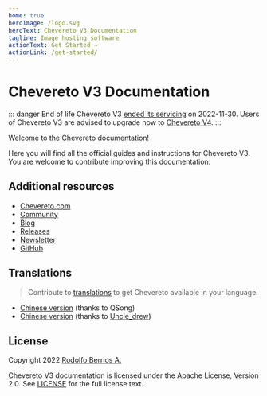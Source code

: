 ```yaml
---
home: true
heroImage: /logo.svg
heroText: Chevereto V3 Documentation
tagline: Image hosting software
actionText: Get Started →
actionLink: /get-started/
---
```


# Chevereto V3 Documentation

::: danger End of life
Chevereto V3 [ended its servicing](https://blog.chevereto.com/2022/09/05/end-of-support-for-v3/) on 2022-11-30. Users of Chevereto V3 are advised to upgrade now to [Chevereto V4](https://v4-docs.chevereto.com).
:::

Welcome to the Chevereto documentation!

Here you will find all the official guides and instructions for Chevereto V3. You are welcome to contribute improving this documentation.

## Additional resources

* [Chevereto.com](https://chevereto.com)
* [Community](https://chevereto.com/community)
* [Blog](https://blog.chevereto.com)
* [Releases](https://releases.chevereto.com)
* [Newsletter](https://newsletter.chevereto.com/subscription?f=PmL892XuTdfErVq763PCycJQrgHu89RPRifGX6GXWko9jbzN892DN892XkwATqNm2slYVMHJyPXHV763yXE9jZoh0ZhJySXQ)
* [GitHub](https://github.com/chevereto)

## Translations

> Contribute to [translations](https://chevereto.oneskyapp.com/) to get Chevereto available in your language.

* [Chinese version](https://docs.doge.uk/zh/chevereto/) (thanks to QSong)
* [Chinese version](https://ch.cndrew.cn/) (thanks to [Uncle_drew](https://cndrew.cn/))

## License

Copyright 2022 [Rodolfo Berrios A.](https://rodolfoberrios.com/)

Chevereto V3 documentation is licensed under the Apache License, Version 2.0. See [LICENSE](https://github.com/chevereto/v3-docs/blob/main/LICENSE) for the full license text.
